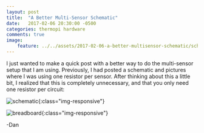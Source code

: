 ```yaml
---
layout: post
title:  "A Better Multi-Sensor Schematic"
date:   2017-02-06 20:30:00 -0500
categories: thermopi hardware 
comments: true
image:
    feature: ../../assets/2017-02-06-a-better-multisensor-schematic/schematic.png
---
```


I just wanted to make a quick post with a better way to do the multi-sensor setup that I am using. Previously, 
I had posted a schematic and pictures where I was using one resistor per sensor. After thinking about this a 
little bit, I realized that this is completely unnecessary, and that you only need one resistor per circuit:<!--more-->

![schematic]({{site.url}}/assets/2017-02-06-a-better-multisensor-schematic/schematic.png){:class="img-responsive"}

![breadboard]({{site.url}}/assets/2017-02-06-a-better-multisensor-schematic/breadboard.png){:class="img-responsive"}

-Dan
